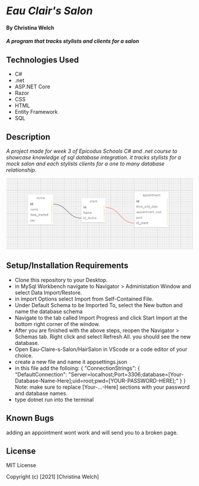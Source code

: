 # _Eau Clair's Salon_        

#### By **Christina Welch**

#### _A program that tracks stylists and clients for a salon_

## Technologies Used

* C#
* .net
* ASP.NET Core
* Razor
* CSS
* HTML
* Entity Framework
* SQL

## Description

_A project made for week 3 of Epicodus Schools C# and .net course to showcase knowledge of sql database integration. it tracks stylists for a mock salon and each stylists clients for a one to many database relationship._

![schema design](HairSalon/wwwroot/img/schema.png)

## Setup/Installation Requirements

* Clone this repository to your Desktop.
* in MySql Workbench navigate to Navigator > Administation Window and select Data Import/Restore.
* in import Options select Import from Self-Contained File.
* Under Default Schema to be Imported To, select the New button and name the database schema
* Navigate to the tab called Import Progress and click Start Import at the bottom right corner of the window.
* After you are finished with the above steps, reopen the Navigator > Schemas tab. Right click and select Refresh All. you should see the new database.
* Open Eau-Claire-s-Salon/HairSalon in VScode or a code editor of your choice.
* create a new file and name it appsettings.json
* in this file add the folloing:
{
    "ConnectionStrings": {
        "DefaultConnection": "Server=localhost;Port=3306;database=[Your-Database-Name-Here];uid=root;pwd=[YOUR-PASSWORD-HERE];"
    }
}
Note: make sure to replace [Your-...-Here] sections with your password and database names.
* type dotnet run into the terminal

## Known Bugs

adding an appointment wont work and will send you to a broken page.

## License

MIT License

Copyright (c) [2021] [Christina Welch]